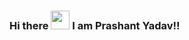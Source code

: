 ### Hi there <img src="https://raw.githubusercontent.com/MartinHeinz/MartinHeinz/master/wave.gif" width="30px"> I am Prashant Yadav!!


<!--
**prashantyadav1397/prashantyadav1397** is a ✨ _special_ ✨ repository because its `README.md` (this file) appears on your GitHub profile.

Here are some ideas to get you started:

- 🔭 I’m currently working on ...
- 🌱 I’m currently learning ...
- 👯 I’m looking to collaborate on ...
- 🤔 I’m looking for help with ...
- 💬 Ask me about ...
- 📫 How to reach me: ...
- 😄 Pronouns: ...
- ⚡ Fun fact: ...
-->
